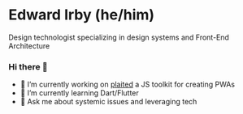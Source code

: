 # Edward Irby (he/him)
Design technologist specializing in design systems and Front-End Architecture

### Hi there 👋
- 🔭 I’m currently working on [plaited](https://github.com/plaited/plaited) a JS toolkit for creating PWAs
- 🌱 I’m currently learning Dart/Flutter
- 💬 Ask me about systemic issues and leveraging tech

<!--
**EdwardIrby/edwardirby** is a ✨ _special_ ✨ repository because its `README.md` (this file) appears on your GitHub profile.

Here are some ideas to get you started:

- 🔭 I’m currently working on ...
- 🌱 I’m currently learning ...
- 👯 I’m looking to collaborate on ...
- 🤔 I’m looking for help with ...
- 💬 Ask me about ...
- 📫 How to reach me: ...
- 😄 Pronouns: ...
- ⚡ Fun fact: ...
-->
